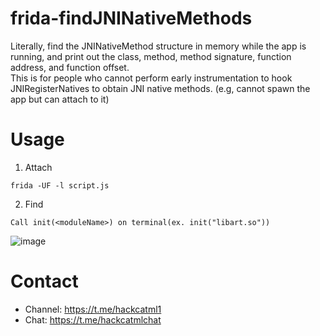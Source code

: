 # frida-findJNINativeMethods
Literally, find the JNINativeMethod structure in memory while the app is running, and print out the class, method, method signature, function address, and function offset.<br>
This is for people who cannot perform early instrumentation to hook JNIRegisterNatives to obtain JNI native methods. (e.g, cannot spawn the app but can attach to it)<br>

# Usage
1. Attach
```
frida -UF -l script.js
```

2. Find
```
Call init(<moduleName>) on terminal(ex. init("libart.so"))
```
![image](https://github.com/user-attachments/assets/03ac2984-5009-45ac-86a7-4e2bf3ac16da)


# Contact
- Channel: https://t.me/hackcatml1<br>
- Chat: https://t.me/hackcatmlchat

